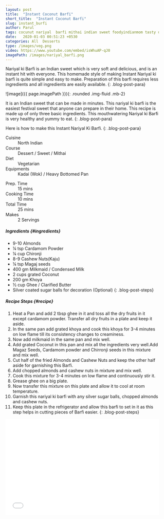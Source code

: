 ```yaml
---
layout: post
title:  "Instant Coconut Barfi"
short_title:  "Instant Coconut Barfi"
slug: instant_burfi
author: Parul
tags: cocunut nariyal  barfi mithai indian sweet foodyindianmom tasty delicious recipe Cooking chef  dessert festival instant likes youtube instagramfood sweet snack yummy indian dessinated cocunut semolina ladoo barfi peda katli sugar dryfruits ghee favourite meetha
date:   2020-01-03 00:51:23 +0530
categories: All  Desserts
type: /images/veg.png
video: https://www.youtube.com/embed/isWhuAP-qJ0
imagePath: /images/nariyal_barfi.png
---
```


Nariyal ki Barfi is an Indian sweet which is very soft and delicious, and is an instant hit with everyone. This homemade style of making Instant Nariyal ki barfi is quite simple and easy to make. Preparation of this barfi requires less ingredients and all ingredients are easily available.
{: .blog-post-para}

![image]({{ page.imagePath }}){: .rounded .img-fluid .mb-2}


It is an Indian sweet that can be made in minutes. This nariyal ki barfi is the easiest festival sweet that anyone can prepare in their home. This recipe is made up of only three basic ingredients. This mouthwatering Nariyal ki Barfi is very healthy and yummy to eat.
{: .blog-post-para}


Here is how to make this Instant Nariyal Ki Barfi.
{: .blog-post-para}

<div class="row">
    <div class="col-md-6">
        <dl class="row">
            <dt class="col-sm-4">Cuisine</dt><dd class="col-sm-7">North Indian</dd>
            <dt class="col-sm-4">Course</dt><dd class="col-sm-7">Dessert / Sweet / Mithai</dd>
            <dt class="col-sm-4">Diet</dt><dd class="col-sm-7">Vegetarian</dd>
            <dt class="col-sm-4">Equipments</dt><dd class="col-sm-7">Kadai (Wok) / Heavy Bottomed Pan</dd>
        </dl>
    </div>
    <div class="col-md-6">
        <dl class="row">
            <dt class="col-sm-5">Prep. Time</dt><dd class="col-sm-7">15 mins</dd>
            <dt class="col-sm-5">Cooking Time</dt><dd class="col-sm-7">10 mins</dd>
            <dt class="col-sm-5">Total Time</dt><dd class="col-sm-7">25 mins</dd>
            <dt class="col-sm-5">Makes</dt><dd class="col-sm-7">2 Servings</dd>
        </dl>
    </div>
</div>

##### **Ingredients** {#ingredients}
- 9-10 Almonds
- ¼ tsp Cardamom Powder
- ¼ cup Chironji
- 8-9 Cashew Nuts(Kaju)
- ¼ tsp Magaj seeds
- 400 gm Milkmaid / Condensed Milk
- 2 cups grated Coconut
- 200 gm Khoya
- ½ cup Ghee / Clarified Butter
- Silver coated sugar balls for decoration (Optional)
{: .blog-post-steps}

##### **Recipe Steps** {#recipe}
1. Heat a Pan and add 2 tbsp ghee in it and toss all the dry fruits in it except cardamom powder. Transfer all dry fruits in a plate and keep it aside.
1. In the same pan add grated khoya and cook this khoya for 3-4 minutes on low flame  till its consistency changes to creaminess.
1. Now add milkmaid in the same pan and mix well.
1. Add grated Coconut in this pan and mix all the ingredients very well.Add Magaz Seeds, Cardamom powder and Chirronji seeds in this mixture and mix well.
1. Cut half of the fried Almonds and Cashew Nuts  and keep the other half aside for garnishing this Barfi.
1. Add chopped almonds and cashew nuts in mixture and mix well.
1. Cook this mixture for 3-4 minutes on low flame and continuously stir it.
1. Grease ghee on a big plate.
1. Now transfer this mixture on this plate and allow it to cool at room temperature.
1. Garnish this nariyal ki barfi with any silver sugar balls, chopped almonds and cashew nuts.
1. Keep this plate in the refrigerator and allow this barfi to set in it as this step helps in cutting pieces of Barfi easier.
{: .blog-post-steps}

<div class="row" id="video">
    <div class="col-md-12">
        <div class="embed-responsive embed-responsive-16by9">
            <iframe width="100%" height="315" src="{{page.video}}" frameborder="0" allow="accelerometer; autoplay; encrypted-media; gyroscope; picture-in-picture" allowfullscreen></iframe>
        </div>
    </div>
</div>
<br>

